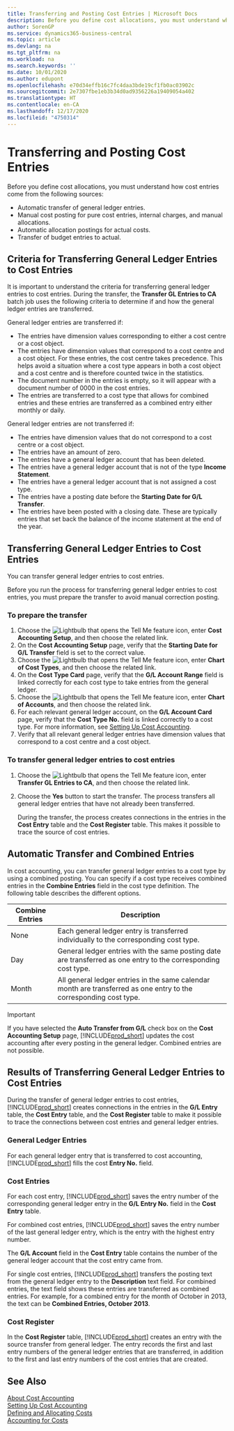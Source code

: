 ```yaml
---
title: Transferring and Posting Cost Entries | Microsoft Docs
description: Before you define cost allocations, you must understand where cost entries come from.
author: SorenGP
ms.service: dynamics365-business-central
ms.topic: article
ms.devlang: na
ms.tgt_pltfrm: na
ms.workload: na
ms.search.keywords: ''
ms.date: 10/01/2020
ms.author: edupont
ms.openlocfilehash: e70d34effb16c7fc4daa3bde19cf1fb0ac03902c
ms.sourcegitcommit: 2e7307fbe1eb3b34d0ad9356226a19409054a402
ms.translationtype: HT
ms.contentlocale: en-CA
ms.lasthandoff: 12/17/2020
ms.locfileid: "4750314"
---
```

# <a name="transferring-and-posting-cost-entries"></a>Transferring and Posting Cost Entries
Before you define cost allocations, you must understand how cost entries come from the following sources:  

-   Automatic transfer of general ledger entries.  
-   Manual cost posting for pure cost entries, internal charges, and manual allocations.  
-   Automatic allocation postings for actual costs.  
-   Transfer of budget entries to actual.

## <a name="criteria-for-transferring-general-ledger-entries-to-cost-entries"></a>Criteria for Transferring General Ledger Entries to Cost Entries
It is important to understand the criteria for transferring general ledger entries to cost entries. During the transfer, the **Transfer GL Entries to CA** batch job uses the following criteria to determine if and how the general ledger entries are transferred.  

General ledger entries are transferred if:  

-   The entries have dimension values corresponding to either a cost centre or a cost object.  
-   The entries have dimension values that correspond to a cost centre and a cost object. For these entries, the cost centre takes precedence. This helps avoid a situation where a cost type appears in both a cost object and a cost centre and is therefore counted twice in the statistics.  
-   The document number in the entries is empty, so it will appear with a document number of 0000 in the cost entries.  
-   The entries are transferred to a cost type that allows for combined entries and these entries are transferred as a combined entry either monthly or daily.  

General ledger entries are not transferred if:  

-   The entries have dimension values that do not correspond to a cost centre or a cost object.  
-   The entries have an amount of zero.  
-   The entries have a general ledger account that has been deleted.  
-   The entries have a general ledger account that is not of the type **Income Statement**.  
-   The entries have a general ledger account that is not assigned a cost type.  
-   The entries have a posting date before the **Starting Date for G/L Transfer**.  
-   The entries have been posted with a closing date. These are typically entries that set back the balance of the income statement at the end of the year.

## <a name="transferring-general-ledger-entries-to-cost-entries"></a>Transferring General Ledger Entries to Cost Entries
You can transfer general ledger entries to cost entries.  

Before you run the process for transferring general ledger entries to cost entries, you must prepare the transfer to avoid manual correction posting.  

### <a name="to-prepare-the-transfer"></a>To prepare the transfer  

1.  Choose the ![Lightbulb that opens the Tell Me feature](media/ui-search/search_small.png "Tell me what you want to do") icon, enter **Cost Accounting Setup**, and then choose the related link.  
2.  On the **Cost Accounting Setup** page, verify that the **Starting Date for G/L Transfer** field is set to the correct value.  
3.  Choose the ![Lightbulb that opens the Tell Me feature](media/ui-search/search_small.png "Tell me what you want to do") icon, enter **Chart of Cost Types**, and then choose the related link.  
4.  On the **Cost Type Card** page, verify that the **G/L Account Range** field is linked correctly for each cost type to take entries from the general ledger.  
5.  Choose the ![Lightbulb that opens the Tell Me feature](media/ui-search/search_small.png "Tell me what you want to do") icon, enter **Chart of Accounts**, and then choose the related link.  
6.  For each relevant general ledger account, on the **G/L Account Card** page, verify that the **Cost Type No.** field is linked correctly to a cost type. For more information, see [Setting Up Cost Accounting](finance-set-up-cost-accounting.md).  
7.  Verify that all relevant general ledger entries have dimension values that correspond to a cost centre and a cost object.  

### <a name="to-transfer-general-ledger-entries-to-cost-entries"></a>To transfer general ledger entries to cost entries  
1.  Choose the ![Lightbulb that opens the Tell Me feature](media/ui-search/search_small.png "Tell me what you want to do") icon, enter **Transfer GL Entries to CA**, and then choose the related link.  
2.  Choose the **Yes** button to start the transfer. The process transfers all general ledger entries that have not already been transferred.  

    During the transfer, the process creates connections in the entries in the **Cost Entry** table and the **Cost Register** table. This makes it possible to trace the source of cost entries.

## <a name="automatic-transfer-and-combined-entries"></a>Automatic Transfer and Combined Entries
In cost accounting, you can transfer general ledger entries to a cost type by using a combined posting. You can specify if a cost type receives combined entries in the **Combine Entries** field in the cost type definition. The following table describes the different options.  

|Combine Entries|Description|  
|---------------------|-----------------|  
|None|Each general ledger entry is transferred individually to the corresponding cost type.|  
|Day|General ledger entries with the same posting date are transferred as one entry to the corresponding cost type.|  
|Month|All general ledger entries in the same calendar month are transferred as one entry to the corresponding cost type.|  

> [!IMPORTANT]  
>  If you have selected the **Auto Transfer from G/L** check box on the **Cost Accounting Setup** page, [!INCLUDE[prod_short](includes/prod_short.md)] updates the cost accounting after every posting in the general ledger. Combined entries are not possible.

## <a name="results-of-transferring-general-ledger-entries-to-cost-entries"></a>Results of Transferring General Ledger Entries to Cost Entries
During the transfer of general ledger entries to cost entries, [!INCLUDE[prod_short](includes/prod_short.md)] creates connections in the entries in the **G/L Entry** table, the **Cost Entry** table, and the **Cost Register** table to make it possible to trace the connections between cost entries and general ledger entries.  

### <a name="general-ledger-entries"></a>General Ledger Entries  
For each general ledger entry that is transferred to cost accounting, [!INCLUDE[prod_short](includes/prod_short.md)] fills the cost **Entry No.** field.  

### <a name="cost-entries"></a>Cost Entries  
For each cost entry, [!INCLUDE[prod_short](includes/prod_short.md)] saves the entry number of the corresponding general ledger entry in the **G/L Entry No.** field in the **Cost Entry** table.  

For combined cost entries, [!INCLUDE[prod_short](includes/prod_short.md)] saves the entry number of the last general ledger entry, which is the entry with the highest entry number.  

The **G/L Account** field in the **Cost Entry** table contains the number of the general ledger account that the cost entry came from.  

For single cost entries, [!INCLUDE[prod_short](includes/prod_short.md)] transfers the posting text from the general ledger entry to the **Description** text field. For combined entries, the text field shows these entries are transferred as combined entries. For example, for a combined entry for the month of October in 2013, the text can be **Combined Entries, October 2013**.  

### <a name="cost-register"></a>Cost Register  
In the **Cost Register** table, [!INCLUDE[prod_short](includes/prod_short.md)] creates an entry with the source transfer from general ledger. The entry records the first and last entry numbers of the general ledger entries that are transferred, in addition to the first and last entry numbers of the cost entries that are created.

## <a name="see-also"></a>See Also  
 [About Cost Accounting](finance-about-cost-accounting.md)   
 [Setting Up Cost Accounting](finance-set-up-cost-accounting.md)   
 [Defining and Allocating Costs](finance-define-and-allocate-costs.md)   
 [Accounting for Costs](finance-manage-cost-accounting.md)
